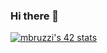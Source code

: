 ### Hi there 👋
<a href="https://github.com/JaeSeoKim/badge42"><img src="https://badge42.vercel.app/api/v2/clbqdnfpx00060flf1buodm80/stats?cursusId=58&coalitionId=undefined" alt="mbruzzi's 42 stats" /></a>
<!--
**LeMicka/LeMicka** is a ✨ _special_ ✨ repository because its `README.md` (this file) appears on your GitHub profile.

Here are some ideas to get you started:

- 🔭 I’m currently working on ...
- 🌱 I’m currently learning ...
- 👯 I’m looking to collaborate on ...
- 🤔 I’m looking for help with ...
- 💬 Ask me about ...
- 📫 How to reach me: ...
- 😄 Pronouns: ...
- ⚡ Fun fact: ...
-->
